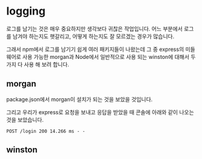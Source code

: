 # logging

로그를 남기는 것은 매우 중요하지만 생각보다 귀찮은 작업입니다. 어느 부분에서 로그를 남겨야 하는지도 햇갈리고, 어떻게 하는지도 잘 모르겠는 경우가 많습니다.

그래서 npm에서 로그를 남기기 쉽게 여러 패키지들이 나왔는데 그 중 express의 미들웨어로 사용 가능한 morgan과 Node에서 일반적으로 사용 되는 winston에 대해서 두가지 다 사용 해 보려 합니다.

## morgan

package.json에서 morgan이 설치가 되는 것을 보았을 것입니다.

그리고 우리가 express로 요청을 보내고 응답을 받았을 때 콘솔에 아래와 같이 나오는 것을 보았습니다.

```text
POST /login 200 14.266 ms - -
```

## winston
